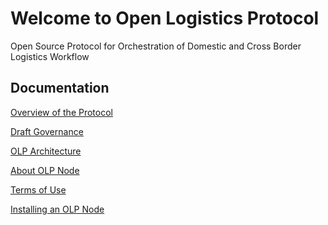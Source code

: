 # Welcome to Open Logistics Protocol

Open Source Protocol for Orchestration of Domestic and Cross Border Logistics Workflow

## Documentation

[Overview of the Protocol]()

[Draft Governance]()

[OLP Architecture](overview/architecture.md)

[About OLP Node](aboutOLPNode.md)

[Terms of Use](termsOfUse.md)

[Installing an OLP Node]()
